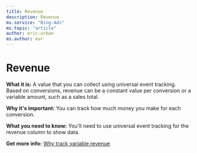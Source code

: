 ```yaml
---
title: Revenue
description: Revenue
ms.service: "Bing-Ads"
ms.topic: "article"
author: eric-urban
ms.author: eur
---
```


# Revenue

**What it is:**        A value that you can collect using universal event tracking. Based on conversions, revenue can be a constant value per conversion or a variable amount, such as a sales total.

**Why it's important:**        You can track how much money you make for each conversion.

**What you need to know:**        You’ll need to use universal event tracking for the revenue column to show data.

**Get more info:**     [Why track variable revenue](../hlp_BA_PROC_UETv2TrackRev.md)


